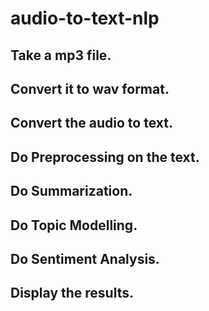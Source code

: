 # audio-to-text-nlp


## Take a mp3 file.
## Convert it to wav format.
## Convert the audio to text.
## Do Preprocessing on the text.
## Do Summarization.
## Do Topic Modelling.
## Do Sentiment Analysis.
## Display the results.
